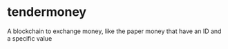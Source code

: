 # tendermoney
A blockchain to exchange money, like the paper money that have an ID and a specific value
